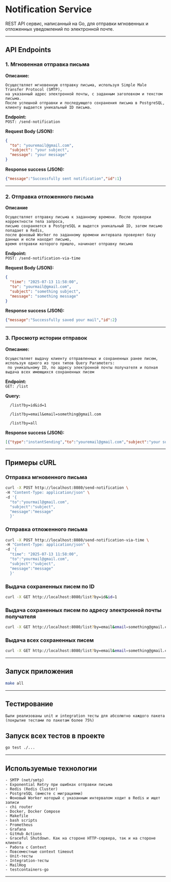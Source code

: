 # Notification Service
REST API сервис, написанный на Go, для отправки мгновенных и отложенных уведомлений по электронной почте.

---


## API Endpoints

### 1. Мгновенная отправка письма

**Описание:**

```text
Осуществляет мгновенную отправку письма, используя Simple Male Transfer Protocol (SMTP),
на указанный адрес электронной почты, с заданным заголовком и текстом письма.
После успешной отправки и последующего сохранения письма в PostgreSQL, клиенту выдается уникальный ID письма.
```

**Endpoint:**  
`POST: /send-notification`

**Request Body (JSON):**

```json
{
  "to": "youremail@gmail.com",
  "subject": "your subject",
  "message": "your message"
}
```

**Response success (JSON):**

```json
{"message":"Successfully sent notification","id":1}
```

---


### 2. Отправка отложенного письма

**Описание**

```text
Осуществляет отправку письма к заданному времени. После проверки корректности тела запроса,
письмо сохраняется в PostgreSQL и выдется уникальный ID, затем письмо попадает в Redis,
после фоновый Worker по заданному времени интервала проверяет базу данных и если находит письмо, 
время отправки которого пришло, начинает отправку письма
```

**Endpoint:**  
`POST: /send-notification-via-time`

**Request Body (JSON):**

```json
{
  "time": "2025-07-13 11:58:00",
  "to": "yourmail@gmail.com",
  "subject": "something subject",
  "message": "something message"
}
```

**Response success (JSON):**

```json
{"message":"Successfully saved your mail","id":2}
```

---


### 3. Просмотр истории отправок

**Описание:**
```text
Осуществляет выдачу клиенту отправленных и сохраненных ранее писем, используя одного из трех типов Query Parameters:
 по уникальному ID, по адресу электронной почты получателя и полная выдача всех имеющихся сохраненных писем
```

**Endpoint:**  
`GET: /list`

**Query:**

```text
  /list?by=id&id=1
  
  /list?by=email&email=something@gmail.com
  
  /list?by=all
```

**Response success (JSON):**

```json
[{"type":"instantSending","to":"youremail@gmail.com","subject":"your subject","message":"your message"}]
```

---

## Примеры cURL

### Отправка мгновенного письма

```bash
curl -X POST http://localhost:8080/send-notification \                       
-H "Content-Type: application/json" \
-d '{
  "to":"yourmail@gmail.com",
  "subject":"subject",
  "message":"message"
  }'
```

### Отправка отложенного письма

```bash
curl -X POST http://localhost:8080/send-notification-via-time \                       
-H "Content-Type: application/json" \
-d '{
  "time": "2025-07-13 11:58:00",
  "to":"yourmail@gmail.com",
  "subject":"subject",
  "message":"message"
  }'
```

### Выдача сохраненных писем по ID

```bash
curl -X GET http://localhost:8080/list?by=id&id=1
```

### Выдача сохраненных писем по адресу электронной почты получателя

```bash
curl -X GET http://localhost:8080/list?by=email&email=something@gmail.com
```

### Выдача всех сохраненных писем

```bash
curl -X GET http://localhost:8080/list?by=email&email=something@gmail.com
```

---


## Запуск приложения

```bash
make all
```

---

## Тестирование

```text
Были реализованы unit и integration тесты для абсолютно каждого пакета (покрытие тестами по пакетам более 75%)
```

## Запуск всех тестов в проекте

```bash
go test ./...  
```

---

## Используемые технологии

```text
- SMTP (net/smtp)
- Exponential Retry при ошибках отправки письма
- Redis (Redis Cluster)
- PostgreSQL (вместе с миграциями)
- Фоновый Worker который с указанным интервалом ходит в Redis и ищет записи
- chi router
- Docker, Docker Compose
- Makefile
- bash scripts
- Prometheus
- Grafana
- GitHub Actions
- Graceful Shutdown. Как на стороне HTTP-сервера, так и на стороне клиента
- Работа с Context
- Повсеместные context timeout
- Unit-тесты
- Integration-тесты
- MailHog
- testcontainers-go
``` 

---
